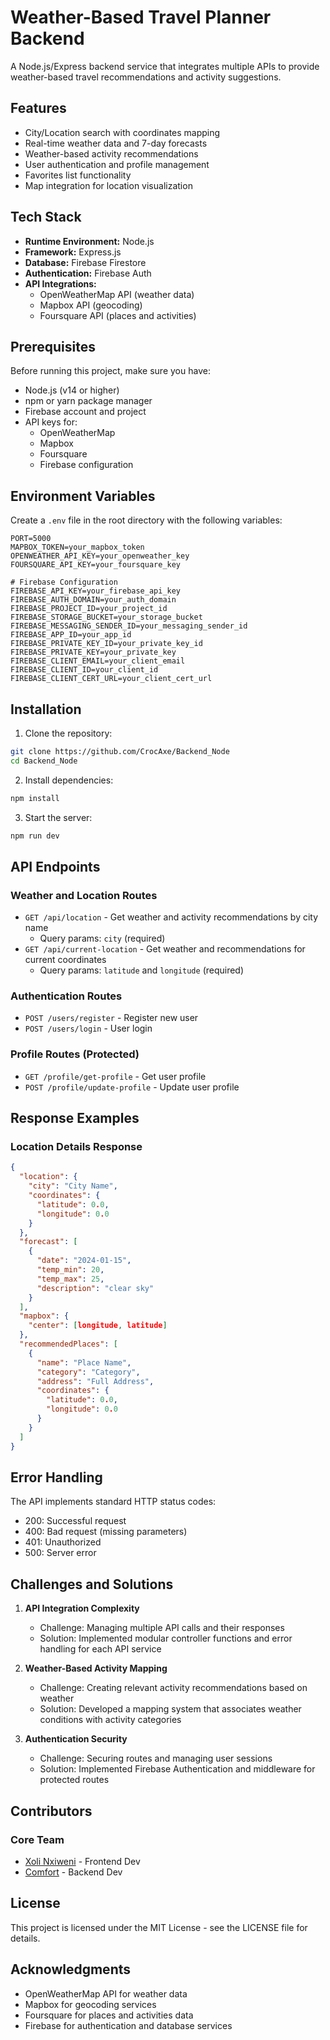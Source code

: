 # Weather-Based Travel Planner Backend

A Node.js/Express backend service that integrates multiple APIs to provide weather-based travel recommendations and activity suggestions.

## Features

- City/Location search with coordinates mapping
- Real-time weather data and 7-day forecasts
- Weather-based activity recommendations
- User authentication and profile management
- Favorites list functionality
- Map integration for location visualization

## Tech Stack

- **Runtime Environment:** Node.js
- **Framework:** Express.js
- **Database:** Firebase Firestore
- **Authentication:** Firebase Auth
- **API Integrations:**
  - OpenWeatherMap API (weather data)
  - Mapbox API (geocoding)
  - Foursquare API (places and activities)

## Prerequisites

Before running this project, make sure you have:

- Node.js (v14 or higher)
- npm or yarn package manager
- Firebase account and project
- API keys for:
  - OpenWeatherMap
  - Mapbox
  - Foursquare
  - Firebase configuration

## Environment Variables

Create a `.env` file in the root directory with the following variables:

```
PORT=5000
MAPBOX_TOKEN=your_mapbox_token
OPENWEATHER_API_KEY=your_openweather_key
FOURSQUARE_API_KEY=your_foursquare_key

# Firebase Configuration
FIREBASE_API_KEY=your_firebase_api_key
FIREBASE_AUTH_DOMAIN=your_auth_domain
FIREBASE_PROJECT_ID=your_project_id
FIREBASE_STORAGE_BUCKET=your_storage_bucket
FIREBASE_MESSAGING_SENDER_ID=your_messaging_sender_id
FIREBASE_APP_ID=your_app_id
FIREBASE_PRIVATE_KEY_ID=your_private_key_id
FIREBASE_PRIVATE_KEY=your_private_key
FIREBASE_CLIENT_EMAIL=your_client_email
FIREBASE_CLIENT_ID=your_client_id
FIREBASE_CLIENT_CERT_URL=your_client_cert_url
```

## Installation

1. Clone the repository:
```bash
git clone https://github.com/CrocAxe/Backend_Node
cd Backend_Node
```

2. Install dependencies:
```bash
npm install
```

3. Start the server:
```bash
npm run dev
```

## API Endpoints

### Weather and Location Routes
- `GET /api/location` - Get weather and activity recommendations by city name
  - Query params: `city` (required)
- `GET /api/current-location` - Get weather and recommendations for current coordinates
  - Query params: `latitude` and `longitude` (required)

### Authentication Routes
- `POST /users/register` - Register new user
- `POST /users/login` - User login

### Profile Routes (Protected)
- `GET /profile/get-profile` - Get user profile
- `POST /profile/update-profile` - Update user profile

## Response Examples

### Location Details Response
```json
{
  "location": {
    "city": "City Name",
    "coordinates": {
      "latitude": 0.0,
      "longitude": 0.0
    }
  },
  "forecast": [
    {
      "date": "2024-01-15",
      "temp_min": 20,
      "temp_max": 25,
      "description": "clear sky"
    }
  ],
  "mapbox": {
    "center": [longitude, latitude]
  },
  "recommendedPlaces": [
    {
      "name": "Place Name",
      "category": "Category",
      "address": "Full Address",
      "coordinates": {
        "latitude": 0.0,
        "longitude": 0.0
      }
    }
  ]
}
```

## Error Handling

The API implements standard HTTP status codes:
- 200: Successful request
- 400: Bad request (missing parameters)
- 401: Unauthorized
- 500: Server error

## Challenges and Solutions

1. **API Integration Complexity**
   - Challenge: Managing multiple API calls and their responses
   - Solution: Implemented modular controller functions and error handling for each API service

2. **Weather-Based Activity Mapping**
   - Challenge: Creating relevant activity recommendations based on weather
   - Solution: Developed a mapping system that associates weather conditions with activity categories

3. **Authentication Security**
   - Challenge: Securing routes and managing user sessions
   - Solution: Implemented Firebase Authentication and middleware for protected routes

## Contributors

### Core Team
- [Xoli Nxiweni](https://github.com/Xoli-Nxiweni) - Frontend Dev
- [Comfort](https://github.com/ComfortN) - Backend Dev


## License

This project is licensed under the MIT License - see the LICENSE file for details.

## Acknowledgments

- OpenWeatherMap API for weather data
- Mapbox for geocoding services
- Foursquare for places and activities data
- Firebase for authentication and database services
